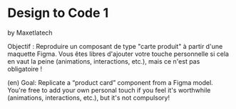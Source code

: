 # Design to Code 1
by Maxetlatech

Objectif : Reproduire un composant de type "carte produit" à partir d'une maquette Figma. Vous êtes libres d'ajouter votre touche personnelle si cela en vaut la peine (animations, interactions, etc.), mais ce n'est pas obligatoire !

(en)
Goal: Replicate a “product card” component from a Figma model. You're free to add your own personal touch if you feel it's worthwhile (animations, interactions, etc.), but it's not compulsory!